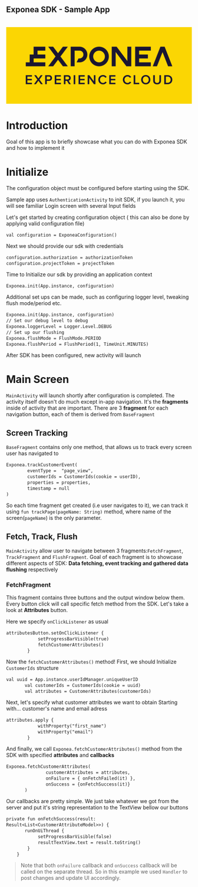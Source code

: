 

## Exponea SDK - Sample App
<p align="center">
  <img src="./logo.jpg?raw=true" alt="Exponea"/>
</p>

# Introduction

Goal of this app is to briefly showcase what you can do with Exponea SDK and how to implement it



# Initialize
The configuration object must be configured before starting using the SDK.

Sample app uses `AuthenticationActivity` to init SDK, if you launch it, you will see familiar Login screen with several Input fields

Let's get started by creating configuration object ( this can also be done by  applying valid configuration file)
```
val configuration = ExponeaConfiguration()
```

Next we should provide our sdk with credentials
```
configuration.authorization = authorizationToken
configuration.projectToken = projectToken
```

Time to Initialize our sdk by providing an application context
```
Exponea.init(App.instance, configuration)
```

Additional set ups can be made, such as configuring logger level, tweaking flush mode/period etc.
```
Exponea.init(App.instance, configuration)
// Set our debug level to debug
Exponea.loggerLevel = Logger.Level.DEBUG
// Set up our flushing
Exponea.flushMode = FlushMode.PERIOD
Exponea.flushPeriod = FlushPeriod(1, TimeUnit.MINUTES)
```

After SDK has been configured, new activity will launch

# Main Screen

`MainActivity` will launch shortly after configuration is completed. The activity itself doesn't do much except in-app navigation. It's the <b>fragments</b> inside of activity that are important. There are 3 <b>fragment</b>  for each navigation button, each of them is derived from `BaseFragment`

## Screen Tracking

`BaseFragment` contains only one method, that allows us to track every screen user has navigated to
```
Exponea.trackCustomerEvent(
        eventType =  "page_view",
        customerIds = CustomerIds(cookie = userID),
        properties = properties,
        timestamp = null
)
```
So each time fragment get created (i.e user navigates to it), we can track it using `fun trackPage(pageName: String)` method, where name of the screen(`pageName`) is the only parameter.

## Fetch, Track, Flush

`MainActivity` allow user to navigate between 3 fragments:`FetchFragment`, `TrackFragment` and `FlushFragment`. Goal of each fragment is to showcase different aspects of SDK: <b>Data fetching, event tracking and gathered data flushing</b> respectively

### FetchFragment

This fragment contains three buttons and the output window below them.
Every button click will call specific fetch method from the SDK. Let's take a look at **Attributes** button.

Here we specify `onClickListener` as usual
```
attributesButton.setOnClickListener {
            setProgressBarVisible(true)
            fetchCustomerAttributes()
        }
```
Now the `fetchCustomerAttributes()` method!
First, we should Initialize `CustomerIds` structure
```
val uuid = App.instance.userIdManager.uniqueUserID
       val customerIds = CustomerIds(cookie = uuid)
       val attributes = CustomerAttributes(customerIds)
```
Next, let's specify what customer attributes we want to obtain
Starting with... customer's  name and email adress
```
attributes.apply {
            withProperty("first_name")
            withProperty("email")
        }
```
And finally, we call `Exponea.fetchCustomerAttributes()` method from the SDK with specified **attributes** and **callbacks**
```
Exponea.fetchCustomerAttributes(
               customerAttributes = attributes,
               onFailure = { onFetchFailed(it) },
               onSuccess = {onFetchSuccess(it)}
       )
```
Our callbacks are pretty simple. We just take whatever we got from the server and put it's string representation to the TextView bellow our buttons
```
private fun onFetchSuccess(result: Result<List<CustomerAttributeModel>>) {
       runOnUiThread {
            setProgressBarVisible(false)
            resultTextView.text = result.toString()
        }
    }
```
> Note that both `onFailure` callback and `onSuccess` callback will be called on the separate thread. So in this example we used `Handler` to post changes and  update UI accordingly.
